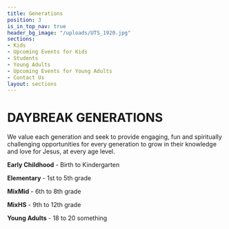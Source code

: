 ```yaml
---
title: Generations
position: 3
is_in_top_nav: true
header_bg_image: "/uploads/UTS_1920.jpg"
sections:
- Kids
- Upcoming Events for Kids
- Students
- Young Adults
- Upcoming Events for Young Adults
- Contact Us
layout: sections
---
```


# DAYBREAK GENERATIONS

We value each generation and seek to provide engaging, fun and spiritually challenging opportunities for every generation to grow in their knowledge and love for Jesus, at every age level. 

**Early Childhood** - Birth to Kindergarten

**Elementary** - 1st to 5th grade

**MixMid** - 6th to 8th grade

**MixHS** - 9th to 12th grade

**Young Adults** - 18 to 20 something